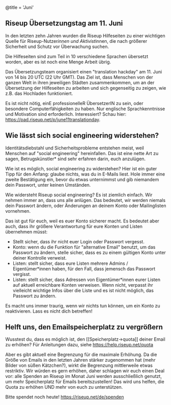 @title = 'Juni'

Riseup Übersetzungstag am 11. Juni
-----------------------------------------------------------

In den letzten zehn Jahren wurden die Riseup Hilfeseiten zu einer wichtigen Quelle für Riseup-Nutzer*innen und Aktivist*innen, die nach größerer Sicherheit und Schutz vor Überwachung suchen.

Die Hilfeseiten sind zum Teil in 10 verschiedene Sprachen übersetzt worden, aber es ist noch eine Menge Arbeit übrig.

Das Übersetzungsteam organisiert einen "translation hackday" am 11. Juni von 14 bis 20 UTC (22 Uhr GMT). Das Ziel ist, dass Menschen von der ganzen Welt in ihren jeweiligen Städten zusammenkommen, um an der Übersetzung der Hilfeseiten zu arbeiten und sich gegenseitig zu zeigen, wie z.B. das Hochladen funktioniert.

Es ist nicht nötig, einE professionelleR ÜbersetzerIN zu sein, oder besondere Computerfähigkeiten zu haben. Nur englische Sprachkenntnisse und Motivation sind erforderlich.
Interessiert? Schau hier: https://pad.riseup.net/p/june11translationday.

Wie lässt sich social engineering widerstehen?
-----------------------------------------------------------

Identitätsdiebstahl und Sicherheitsprobleme entstehen meist, weil Menschen auf "social engineering" hereinfallen. Das ist eine nette Art zu sagen, Betrugskünstler* sind sehr erfahren darin, euch anzulügen.

Wie ist es möglich, social engineering zu widerstehen? Hier ist ein guter Tipp für den Anfang: glaube nichts, was du in E-Mails liest. Hole immer eine zweite Bestätigung ein, bevor du etwas unternimmst und gib niemandem dein Passwort, unter keinen Umständen.

Wie widersteht Riseup social engineering? Es ist ziemlich einfach. Wir nehmen immer an, dass uns alle anlügen. Das bedeutet, wir werden niemals dein Passwort ändern, oder Änderungen an deinem Konto oder Mailinglisten vornehmen.

Das ist gut für euch, weil es euer Konto sicherer macht. Es bedeutet aber auch, dass ihr größere Verantwortung für eure Konten und Listen übernehmen müsst:

* Stellt sicher, dass ihr nicht euer Login oder Passwort vergesst.
* Konto: wenn du die Funktion für "alternative Email" benutzt, um das Passwort zu ändern, stelle sicher, dass es zu einem gültigen Konto unter deiner Kontrolle verweist.
* Listen: stellt sicher, dass eure Listen mehrere Admins / Eigentümer*innen haben, für den Fall, dass jemensch das Passwort vergisst.
* Listen: stellt sicher, dass Adressen von Eigentümer*innen eurer Listen auf aktuell erreichbare Konten verweisen. Wenn nicht, verpasst ihr vielleicht wichtige Infos über die Liste und es ist nicht möglich, das Passwort zu ändern.

Es macht uns immer traurig, wenn wir nichts tun können, um ein Konto zu reaktivieren. Lass es nicht dich betreffen!

Helft uns, den Emailspeicherplatz zu vergrößern
-----------------------------------------------------------

Wusstest du, dass es möglich ist, den [[Speicherplatz->quota]] deiner Email zu erhöhen? Für Anleitungen dazu, siehe https://help.riseup.net/quota

Aber es gibt aktuell eine Begrenzung für die maximale Erhöhung. Da die Größe von Emails in den letzten Jahren stärker zugenommen hat (mehr Bilder von süßen Kätzchen?), wirkt die Begrenzung mittlerweile etwas restriktiv. Wir würden es gern erhöhen, daher schlagen wir euch einen Deal vor: alle Spenden an Riseup im Monat Juni werden ausschließlich genutzt, um mehr Speicherplatz für Emails bereitszustellen! Das wird uns helfen, die Quota zu erhöhen UND mehr von euch zu unterstützen.

Bitte spendet noch heute! https://riseup.net/de/spenden
